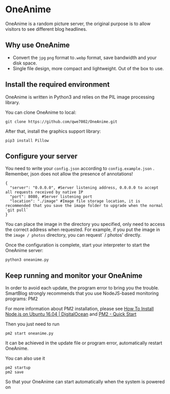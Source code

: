 # OneAnime

OneAnime is a random picture server, the original purpose is to allow visitors to see different blog headlines.

## Why use OneAnime

* Convert the `jpg` `png` format to`.webp` format, save bandwidth and your disk space.
* Single file design, more compact and lightweight. Out of the box to use.

## Install the required environment

OneAnime is written in Python3 and relies on the PIL image processing library.

You can clone OneAnime to local:

```shell
git clone https://github.com/qwe7002/OneAnime.git
```

After that, install the graphics support library:

```shell
pip3 install Pillow
```

## Configure your server

You need to write your `config.json` according to `config.example.json` . Remember, json does not allow the presence of annotations!

```
{
  "server": "0.0.0.0", #Server listening address, 0.0.0.0 to accept all requests received by native IP
  "port": 8080, #Server listening port
  "location": "./image" #Image file storage location, it is recommended that you save the image folder to upgrade when the normal `git pull`
}
```

You can place the image in the directory you specified, only need to access the correct address when requested. For example, if you put the image in the `image / photos` directory, you can request` / photos' directly.

Once the configuration is complete, start your interpreter to start the OneAnime server:
```shell
python3 oneanime.py
```

## Keep running and monitor your OneAnime

In order to avoid each update, the program error to bring you the trouble. SmartBlog strongly recommends that you use NodeJS-based monitoring programs: PM2

For more information about PM2 installation, please see [How To Install Node.js on Ubuntu 16.04 | DigitalOcean](https://www.digitalocean.com/community/tutorials/how-to-install-node-js-on-ubuntu-16-04) and [PM2 - Quick Start](http://pm2.keymetrics.io/docs/usage/quick-start/)

Then you just need to run

```shell
pm2 start oneanime.py
```

It can be achieved in the update file or program error, automatically restart OneAnime.

You can also use it

```shell
pm2 startup
pm2 save
```

So that your OneAnime can start automatically when the system is powered on
